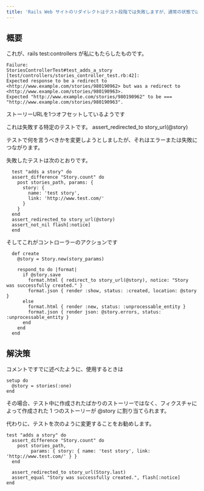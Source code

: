 ```yaml
---
title: 'Rails Web サイトのリダイレクトはテスト段階では失敗しますが、通常の状態では問題ないようです'
---
```


## 概要
これが、rails test:controllers が私にもたらしたものです。

```
Failure:
StoriesControllerTest#test_adds_a_story [test/controllers/stories_controller_test.rb:42]:
Expected response to be a redirect to <http://www.example.com/stories/980190962> but was a redirect to <http://www.example.com/stories/980190963>.
Expected "http://www.example.com/stories/980190962" to be === "http://www.example.com/stories/980190963".

```
ストーリーURLを1つオフセットしているようです

これは失敗する特定のテストです。
assert_redirected_to story_url(@story)

テストで何を言うべきかを変更しようとしましたが、それはエラーまたは失敗につながります。

失敗したテストは次のとおりです。

```
  test "adds a story" do
  assert_difference "Story.count" do
    post stories_path, params: {
      story: {
        name: 'test story',
        link: 'http://www.test.com/'
      }
    }
  end
  assert_redirected_to story_url(@story)
  assert_not_nil flash[:notice]
  end

```
そしてこれがコントローラーのアクションです

```
  def create
    @story = Story.new(story_params)

    respond_to do |format|
      if @story.save
        format.html { redirect_to story_url(@story), notice: "Story was successfully created." }
        format.json { render :show, status: :created, location: @story }
      else
        format.html { render :new, status: :unprocessable_entity }
        format.json { render json: @story.errors, status: :unprocessable_entity }
      end
    end
  end

```
## 解決策
コメントですでに述べたように、使用するときは

```
setup do 
  @story = stories(:one) 
end

```
その場合、テスト中に作成されたばかりのストーリーではなく、フィクスチャによって作成された 1 つのストーリーが @story に割り当てられます。

代わりに、テストを次のように変更することをお勧めします。

```
test "adds a story" do
  assert_difference "Story.count" do
    post stories_path, 
         params: { story: { name: 'test story', link: 'http://www.test.com/' } }
  end

  assert_redirected_to story_url(Story.last)
  assert_equal "Story was successfully created.", flash[:notice]
end

```
